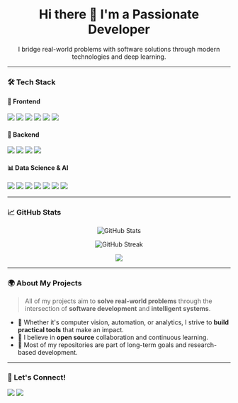 <h1 align="center">Hi there 👋 I'm a Passionate Developer</h1>

<p align="center">
  I bridge real-world problems with software solutions through modern technologies and deep learning.
</p>

---

### 🛠️ Tech Stack

#### 🚀 Frontend
<p>
  <img src="https://img.shields.io/badge/HTML5-E34F26?logo=html5&logoColor=white&style=for-the-badge" />
  <img src="https://img.shields.io/badge/CSS3-1572B6?logo=css3&logoColor=white&style=for-the-badge" />
  <img src="https://img.shields.io/badge/Bootstrap-563D7C?logo=bootstrap&logoColor=white&style=for-the-badge" />
  <img src="https://img.shields.io/badge/Tailwind_CSS-38B2AC?logo=tailwind-css&logoColor=white&style=for-the-badge" />
  <img src="https://img.shields.io/badge/React-61DAFB?logo=react&logoColor=black&style=for-the-badge" />
  <img src="https://img.shields.io/badge/Node.js-339933?logo=node.js&logoColor=white&style=for-the-badge" />
</p>

#### 🔧 Backend
<p>
  <img src="https://img.shields.io/badge/Django-092E20?logo=django&logoColor=white&style=for-the-badge" />
  <img src="https://img.shields.io/badge/Flask-000000?logo=flask&logoColor=white&style=for-the-badge" />
  <img src="https://img.shields.io/badge/SQLite-003B57?logo=sqlite&logoColor=white&style=for-the-badge" />
  <img src="https://img.shields.io/badge/MongoDB-47A248?logo=mongodb&logoColor=white&style=for-the-badge" />
</p>

#### 📊 Data Science & AI
<p>
  <img src="https://img.shields.io/badge/Python-3776AB?logo=python&logoColor=white&style=for-the-badge" />
  <img src="https://img.shields.io/badge/GStreamer-FF6C00?logo=gstreamer&logoColor=white&style=for-the-badge" />
  <img src="https://img.shields.io/badge/NVIDIA_DeepStream-76B900?logo=nvidia&logoColor=white&style=for-the-badge" />
  <img src="https://img.shields.io/badge/TensorFlow-FF6F00?logo=tensorflow&logoColor=white&style=for-the-badge" />
  <img src="https://img.shields.io/badge/Keras-D00000?logo=keras&logoColor=white&style=for-the-badge" />
  <img src="https://img.shields.io/badge/YOLO-000000?logo=github&logoColor=white&label=YOLO&style=for-the-badge" />
  <img src="https://img.shields.io/badge/OpenCV-5C3EE8?logo=opencv&logoColor=white&style=for-the-badge" />
</p>

---

### 📈 GitHub Stats

<p align="center">
  <img src="https://github-readme-stats.vercel.app/api?username=Hic-Faketmez&show_icons=true&theme=tokyonight" alt="GitHub Stats" />
</p>

<p align="center">
  <img src="https://github-readme-streak-stats.vercel.com/?user=Hic-Faketmez&theme=tokyonight" alt="GitHub Streak" />
</p>

<p align="center">
  <img src="https://github-readme-stats.vercel.app/api/top-langs/?username=Hic-Faketmez&layout=compact&theme=tokyonight" />
</p>

---

### 🌍 About My Projects

> All of my projects aim to **solve real-world problems** through the intersection of **software development** and **intelligent systems**.

- 🔬 Whether it's computer vision, automation, or analytics, I strive to **build practical tools** that make an impact.
- 🤝 I believe in **open source** collaboration and continuous learning.
- 🚀 Most of my repositories are part of long-term goals and research-based development.

---

### 🔗 Let's Connect!

<p>
  <a href="mailto:hicfarketmezfarkeder@gmail.com"><img src="https://img.shields.io/badge/Email-D14836?logo=gmail&logoColor=white&style=for-the-badge" /></a>
  <a href="https://github.com/Hic-Faketmez"><img src="https://img.shields.io/badge/GitHub-100000?logo=github&logoColor=white&style=for-the-badge" /></a>
</p>
